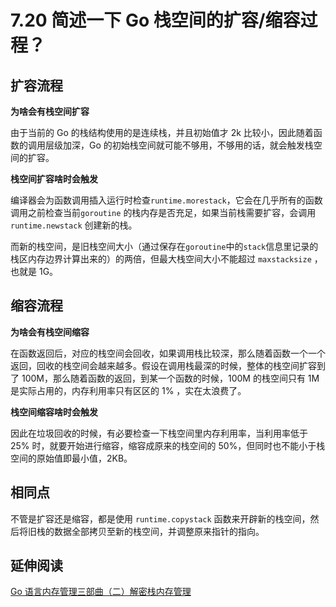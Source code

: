 # 7.20 简述一下 Go 栈空间的扩容/缩容过程？

## 扩容流程

**为啥会有栈空间扩容**

由于当前的 Go 的栈结构使用的是连续栈，并且初始值才 2k 比较小，因此随着函数的调用层级加深，Go 的初始栈空间就可能不够用，不够用的话，就会触发栈空间的扩容。

**栈空间扩容啥时会触发**

编译器会为函数调用插入运行时检查`runtime.morestack`，它会在几乎所有的函数调用之前检查当前`goroutine` 的栈内存是否充足，如果当前栈需要扩容，会调用`runtime.newstack` 创建新的栈。

而新的栈空间，是旧栈空间大小（通过保存在`goroutine`中的`stack`信息里记录的栈区内存边界计算出来的）的两倍，但最大栈空间大小不能超过 `maxstacksize` ，也就是 1G。

## 缩容流程

**为啥会有栈空间缩容**

在函数返回后，对应的栈空间会回收，如果调用栈比较深，那么随着函数一个一个返回，回收的栈空间会越来越多。假设在调用栈最深的时候，整体的栈空间扩容到了 100M，那么随着函数的返回，到某一个函数的时候，100M 的栈空间只有 1M 是实际占用的，内存利用率只有区区的 1% ，实在太浪费了。

**栈空间缩容啥时会触发**

因此在垃圾回收的时候，有必要检查一下栈空间里内存利用率，当利用率低于 25% 时，就要开始进行缩容，缩容成原来的栈空间的 50%，但同时也不能小于栈空间的原始值即最小值，2KB。

## 相同点

不管是扩容还是缩容，都是使用 `runtime.copystack` 函数来开辟新的栈空间，然后将旧栈的数据全部拷贝至新的栈空间，并调整原来指针的指向。



## 延伸阅读

[Go 语言内存管理三部曲（二）解密栈内存管理](https://xie.infoq.cn/article/530c735982a391604d0eebe71)